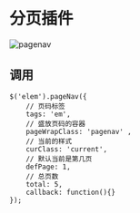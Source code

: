 ﻿分页插件
=======

![pagenav](https://f.cloud.github.com/assets/2571697/1341498/21c0b386-364b-11e3-869e-7b13186f6ba8.png)

## 调用

```
$('elem').pageNav({
	// 页码标签
	tags: 'em',
	// 盛放页码的容器
	pageWrapClass: 'pagenav' ,
	// 当前的样式
	curClass: 'current',
	// 默认当前是第几页
	defPage: 1,
	// 总页数
	total: 5,
	callback: function(){}
});
```



